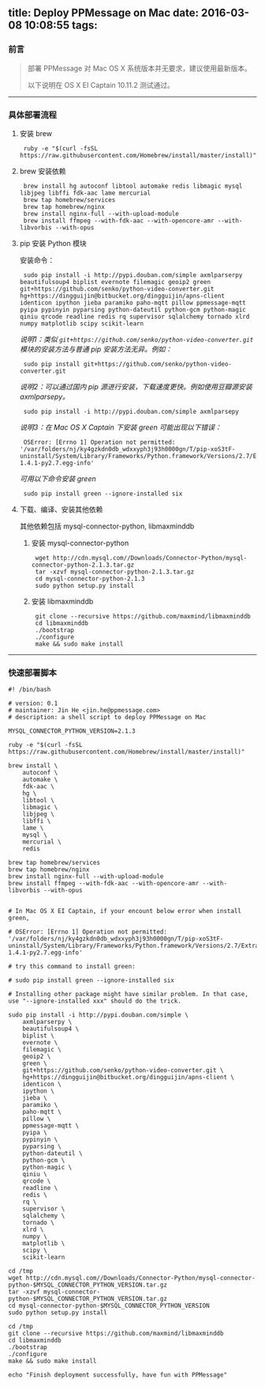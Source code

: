 title: Deploy PPMessage on Mac
date: 2016-03-08 10:08:55
tags:
---
### 前言
> 部署 PPMessage 对 Mac OS X 系统版本并无要求，建议使用最新版本。
>
> 以下说明在 OS X EI Captain 10.11.2 测试通过。

*** 

### 具体部署流程

1. 安装 brew
    
        ruby -e "$(curl -fsSL https://raw.githubusercontent.com/Homebrew/install/master/install)"

2. brew 安装依赖
        
        brew install hg autoconf libtool automake redis libmagic mysql libjpeg libffi fdk-aac lame mercurial
        brew tap homebrew/services
        brew tap homebrew/nginx
        brew install nginx-full --with-upload-module
        brew install ffmpeg --with-fdk-aac --with-opencore-amr --with-libvorbis --with-opus

3. pip 安装 Python 模块

    安装命令：
       
        sudo pip install -i http://pypi.douban.com/simple axmlparserpy beautifulsoup4 biplist evernote filemagic geoip2 green git+https://github.com/senko/python-video-converter.git hg+https://dingguijin@bitbucket.org/dingguijin/apns-client identicon ipython jieba paramiko paho-mqtt pillow ppmessage-mqtt pyipa pypinyin pyparsing python-dateutil python-gcm python-magic qiniu qrcode readline redis rq supervisor sqlalchemy tornado xlrd numpy matplotlib scipy scikit-learn
    
    *说明1：类似 `git+https://github.com/senko/python-video-converter.git` 模块的安装方法与普通 pip 安装方法无异。例如：*
       
        sudo pip install git+https://github.com/senko/python-video-converter.git
       
    *说明2：可以通过国内 pip 源进行安装，下载速度更快。例如使用豆瓣源安装 axmlparsepy。*
   
        sudo pip install -i http://pypi.douban.com/simple axmlparsepy
        
    *说明3：在 Mac OS X Captain 下安装 green 可能出现以下错误：*
            
        OSError: [Errno 1] Operation not permitted: '/var/folders/nj/ky4gzkdn0db_wdxxyph3j93h0000gn/T/pip-xoS3tF-uninstall/System/Library/Frameworks/Python.framework/Versions/2.7/Extras/lib/python/six-1.4.1-py2.7.egg-info'
    *可用以下命令安装 green*
        
        sudo pip install green --ignore-installed six
   
4. 下载、编译、安装其他依赖

    其他依赖包括 mysql-connector-python, libmaxminddb
    1. 安装 mysql-connector-python
        
            wget http://cdn.mysql.com//Downloads/Connector-Python/mysql-connector-python-2.1.3.tar.gz
            tar -xzvf mysql-connector-python-2.1.3.tar.gz
            cd mysql-connector-python-2.1.3
            sudo python setup.py install
    
    2. 安装 libmaxminddb
    
            git clone --recursive https://github.com/maxmind/libmaxminddb
            cd libmaxminddb
            ./bootstrap
            ./configure
            make && sudo make install

***

### 快速部署脚本

    #! /bin/bash

    # version: 0.1
    # maintainer: Jin He <jin.he@ppmessage.com>
    # description: a shell script to deploy PPMessage on Mac

    MYSQL_CONNECTOR_PYTHON_VERSION=2.1.3

    ruby -e "$(curl -fsSL https://raw.githubusercontent.com/Homebrew/install/master/install)"

    brew install \
        autoconf \
        automake \
        fdk-aac \
        hg \
        libtool \
        libmagic \
        libjpeg \
        libffi \
        lame \
        mysql \
        mercurial \
        redis
     
    brew tap homebrew/services
    brew tap homebrew/nginx
    brew install nginx-full --with-upload-module
    brew install ffmpeg --with-fdk-aac --with-opencore-amr --with-libvorbis --with-opus


    # In Mac OS X EI Captain, if your encount below error when install green,

    # OSError: [Errno 1] Operation not permitted: '/var/folders/nj/ky4gzkdn0db_wdxxyph3j93h0000gn/T/pip-xoS3tF-uninstall/System/Library/Frameworks/Python.framework/Versions/2.7/Extras/lib/python/six-1.4.1-py2.7.egg-info'

    # try this command to install green:

    # sudo pip install green --ignore-installed six

    # Installing other package might have similar problem. In that case, use "--ignore-installed xxx" should do the trick.

    sudo pip install -i http://pypi.douban.com/simple \
        axmlparserpy \
        beautifulsoup4 \
        biplist \
        evernote \
        filemagic \
        geoip2 \
        green \
        git+https://github.com/senko/python-video-converter.git \
        hg+https://dingguijin@bitbucket.org/dingguijin/apns-client \
        identicon \
        ipython \
        jieba \
        paramiko \
        paho-mqtt \
        pillow \
        ppmessage-mqtt \
        pyipa \
        pypinyin \
        pyparsing \
        python-dateutil \
        python-gcm \
        python-magic \
        qiniu \
        qrcode \
        readline \
        redis \
        rq \
        supervisor \
        sqlalchemy \
        tornado \
        xlrd \
        numpy \
        matplotlib \
        scipy \
        scikit-learn

    cd /tmp
    wget http://cdn.mysql.com//Downloads/Connector-Python/mysql-connector-python-$MYSQL_CONNECTOR_PYTHON_VERSION.tar.gz
    tar -xzvf mysql-connector-python-$MYSQL_CONNECTOR_PYTHON_VERSION.tar.gz
    cd mysql-connector-python-$MYSQL_CONNECTOR_PYTHON_VERSION
    sudo python setup.py install

    cd /tmp
    git clone --recursive https://github.com/maxmind/libmaxminddb
    cd libmaxminddb
    ./bootstrap
    ./configure
    make && sudo make install

    echo "Finish deployment successfully, have fun with PPMessage"

